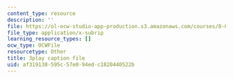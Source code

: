 ```yaml
---
content_type: resource
description: ''
file: https://ol-ocw-studio-app-production.s3.amazonaws.com/courses/8-01sc-classical-mechanics-fall-2016/af319138595c57e094edc1820440522b_cwO5KdgBQh0.vtt
file_type: application/x-subrip
learning_resource_types: []
ocw_type: OCWFile
resourcetype: Other
title: 3play caption file
uid: af319138-595c-57e0-94ed-c1820440522b
---
```

